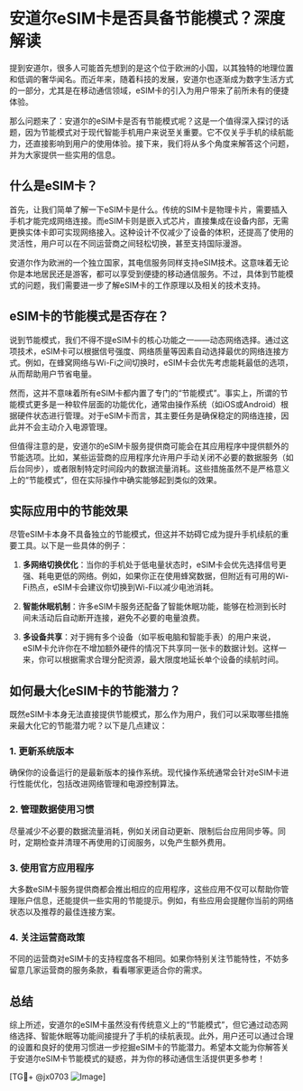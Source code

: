 # 安道尔eSIM卡是否具备节能模式？深度解读

提到安道尔，很多人可能首先想到的是这个位于欧洲的小国，以其独特的地理位置和低调的奢华闻名。而近年来，随着科技的发展，安道尔也逐渐成为数字生活方式的一部分，尤其是在移动通信领域，eSIM卡的引入为用户带来了前所未有的便捷体验。

那么问题来了：安道尔的eSIM卡是否有节能模式呢？这是一个值得深入探讨的话题，因为节能模式对于现代智能手机用户来说至关重要。它不仅关乎手机的续航能力，还直接影响到用户的使用体验。接下来，我们将从多个角度来解答这个问题，并为大家提供一些实用的信息。

## 什么是eSIM卡？

首先，让我们简单了解一下eSIM卡是什么。传统的SIM卡是物理卡片，需要插入手机才能完成网络连接。而eSIM卡则是嵌入式芯片，直接集成在设备内部，无需更换实体卡即可实现网络接入。这种设计不仅减少了设备的体积，还提高了使用的灵活性，用户可以在不同运营商之间轻松切换，甚至支持国际漫游。

安道尔作为欧洲的一个独立国家，其电信服务同样支持eSIM技术。这意味着无论你是本地居民还是游客，都可以享受到便捷的移动通信服务。不过，具体到节能模式的问题，我们需要进一步了解eSIM卡的工作原理以及相关的技术支持。

## eSIM卡的节能模式是否存在？

说到节能模式，我们不得不提eSIM卡的核心功能之一——动态网络选择。通过这项技术，eSIM卡可以根据信号强度、网络质量等因素自动选择最优的网络连接方式。例如，在蜂窝网络与Wi-Fi之间切换时，eSIM卡会优先考虑能耗最低的选项，从而帮助用户节省电量。

然而，这并不意味着所有eSIM卡都内置了专门的“节能模式”。事实上，所谓的节能模式更多是一种软件层面的功能优化，通常由操作系统（如iOS或Android）根据硬件状态进行管理。对于eSIM卡而言，其主要任务是确保稳定的网络连接，因此并不会主动介入电源管理。

但值得注意的是，安道尔的eSIM卡服务提供商可能会在其应用程序中提供额外的节能选项。比如，某些运营商的应用程序允许用户手动关闭不必要的数据服务（如后台同步），或者限制特定时间段内的数据流量消耗。这些措施虽然不是严格意义上的“节能模式”，但在实际操作中确实能够起到类似的效果。

## 实际应用中的节能效果

尽管eSIM卡本身不具备独立的节能模式，但这并不妨碍它成为提升手机续航的重要工具。以下是一些具体的例子：

1. **多网络切换优化**：当你的手机处于低电量状态时，eSIM卡会优先选择信号更强、耗电更低的网络。例如，如果你正在使用蜂窝数据，但附近有可用的Wi-Fi热点，eSIM卡会建议你切换到Wi-Fi以减少电池消耗。

2. **智能休眠机制**：许多eSIM卡服务还配备了智能休眠功能，能够在检测到长时间未活动后自动断开连接，避免不必要的电量浪费。

3. **多设备共享**：对于拥有多个设备（如平板电脑和智能手表）的用户来说，eSIM卡允许你在不增加额外硬件的情况下共享同一张卡的数据计划。这样一来，你可以根据需求合理分配资源，最大限度地延长单个设备的续航时间。

## 如何最大化eSIM卡的节能潜力？

既然eSIM卡本身无法直接提供节能模式，那么作为用户，我们可以采取哪些措施来最大化它的节能潜力呢？以下是几点建议：

### 1. 更新系统版本
确保你的设备运行的是最新版本的操作系统。现代操作系统通常会针对eSIM卡进行性能优化，包括改进网络管理和电源控制算法。

### 2. 管理数据使用习惯
尽量减少不必要的数据流量消耗，例如关闭自动更新、限制后台应用同步等。同时，定期检查并清理不再使用的订阅服务，以免产生额外费用。

### 3. 使用官方应用程序
大多数eSIM卡服务提供商都会推出相应的应用程序，这些应用不仅可以帮助你管理账户信息，还能提供一些实用的节能提示。例如，有些应用会提醒你当前的网络状态以及推荐的最佳连接方案。

### 4. 关注运营商政策
不同的运营商对eSIM卡的支持程度各不相同。如果你特别关注节能特性，不妨多留意几家运营商的服务条款，看看哪家更适合你的需求。

## 总结

综上所述，安道尔的eSIM卡虽然没有传统意义上的“节能模式”，但它通过动态网络选择、智能休眠等功能间接提升了手机的续航表现。此外，用户还可以通过合理的设置和良好的使用习惯进一步挖掘eSIM卡的节能潜力。希望本文能为你解答关于安道尔eSIM卡节能模式的疑惑，并为你的移动通信生活提供更多参考！

[TG💪+ @jx0703 ![Image](https://github.com/user-attachments/assets/dbca1d08-cadb-493c-b0ec-ad6f7a83f270)]
